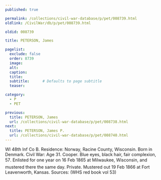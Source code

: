```yaml
---
published: true

permalink: /collections/civil-war-database/p/pet/008739.html
oldlink: /CivilWar/db/p/pet/008739.html

oldid: 008739

title: PETERSON, James

pagelist:
  exclude: false
  order: 8739
  image: 
  alt:
  caption:
  title:
  subtitle:      # Defaults to page subtitle
  teaser:

category: 
  - P 
  - PET

previous:
  title: PETERSON, James
  url: /collections/civil-war-database/p/pet/008738.html  
next:
  title: PETERSON, James P.
  url: /collections/civil-war-database/p/pet/008740.html   
---
```

WI 48th Inf Co B. Residence: Norway, Racine County, Wisconsin. Born in Denmark. Civil War: Age 31. Cooper. Blue eyes, black hair, fair complexion, 5&#146;7&#148;. Enlisted for one year on 16 Feb 1865 at Milwaukee, Wisconsin, and mustered there the same day. Private. Mustered out 19 Feb 1866 at Fort Leavenworth, Kansas. Sources: (WHS red book vol 53)